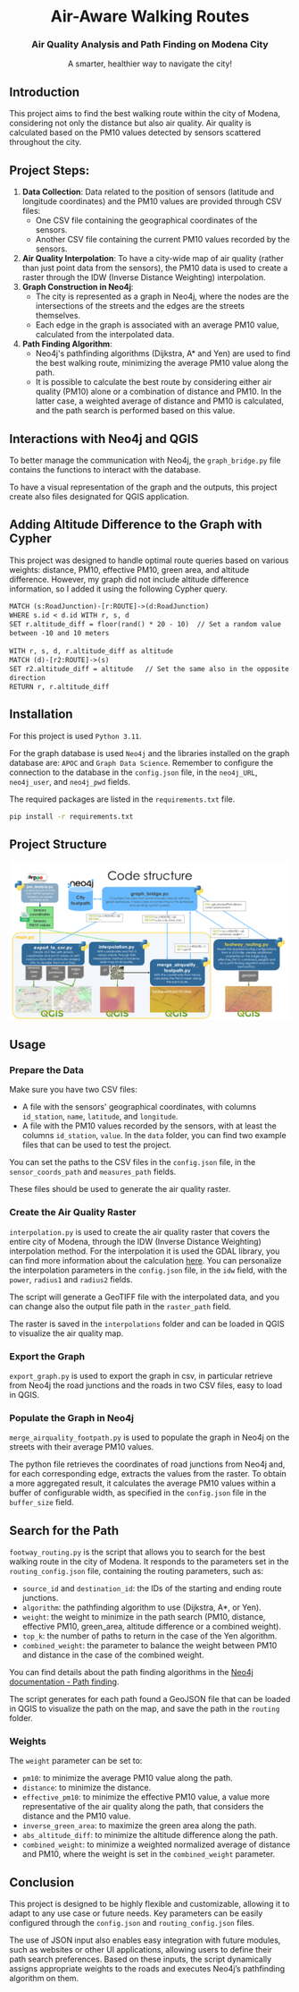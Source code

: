 <div align="center">
  <h1 align="center">Air-Aware Walking Routes </h1>
  <h3 align="center">Air Quality Analysis and Path Finding on Modena City</h3>
  <p align="center">
  A smarter, healthier way  to navigate the city!
  </p>
</div>

## Introduction
This project aims to find the best walking route within the city of Modena, considering not only the distance but also air quality. Air quality is calculated based on the PM10 values detected by sensors scattered throughout the city.

## Project Steps:
1. **Data Collection**: Data related to the position of sensors (latitude and longitude coordinates) and the PM10 values are provided through CSV files:
   * One CSV file containing the geographical coordinates of the sensors.
   * Another CSV file containing the current PM10 values recorded by the sensors.
2. **Air Quality Interpolation**: To have a city-wide map of air quality (rather than just point data from the sensors), the PM10 data is used to create a raster through the IDW (Inverse Distance Weighting) interpolation.
3. **Graph Construction in Neo4j**: 
   * The city is represented as a graph in Neo4j, where the nodes are the intersections of the streets and the edges are the streets themselves.
   * Each edge in the graph is associated with an average PM10 value, calculated from the interpolated data.
4. **Path Finding Algorithm**: 
   * Neo4j's pathfinding algorithms (Dijkstra, A* and Yen) are used to find the best walking route, minimizing the average PM10 value along the path.
   * It is possible to calculate the best route by considering either air quality (PM10) alone or a combination of distance and PM10. In the latter case, a weighted average of distance and PM10 is calculated, and the path search is performed based on this value.

## Interactions with Neo4j and QGIS
To better manage the communication with Neo4j, the `graph_bridge.py` file contains the functions to interact with the database.

To have a visual representation of the graph and the outputs, this project create also files designated for QGIS application.

## Adding Altitude Difference to the Graph with Cypher
This project was designed to handle optimal route queries based on various weights: distance, PM10, effective PM10, green area, and altitude difference. 
However, my graph did not include altitude difference information, so I added it using the following Cypher query.

```cypher
MATCH (s:RoadJunction)-[r:ROUTE]->(d:RoadJunction) 
WHERE s.id < d.id WITH r, s, d 
SET r.altitude_diff = floor(rand() * 20 - 10)  // Set a random value between -10 and 10 meters  

WITH r, s, d, r.altitude_diff as altitude 
MATCH (d)-[r2:ROUTE]->(s)   
SET r2.altitude_diff = altitude   // Set the same also in the opposite direction  
RETURN r, r.altitude_diff 
```

## Installation 
For this project is used `Python 3.11`.

For the graph database is used `Neo4j` and the libraries installed on the graph database are: `APOC` and `Graph Data Science`.
Remember to configure the connection to the database in the `config.json` file, in the `neo4j_URL`, `neo4j_user`, and `neo4j_pwd` fields.

The required packages are listed in the `requirements.txt` file.

``` bash
pip install -r requirements.txt
```

## Project Structure
![Project Structure](images/project_structure.png)

## Usage
### Prepare the Data
Make sure you have two CSV files:
* A file with the sensors' geographical coordinates, with columns `id_station`, `name`, `latitude`, and `longitude`.
* A file with the PM10 values recorded by the sensors, with at least the columns `id_station`, `value`.
In the `data` folder, you can find two example files that can be used to test the project.

You can set the paths to the CSV files in the `config.json` file, in the `sensor_coords_path` and `measures_path` fields.

These files should be used to generate the air quality raster.

### Create the Air Quality Raster
`interpolation.py` is used to create the air quality raster that covers the entire city of Modena, through the IDW (Inverse Distance Weighting) interpolation method.
For the interpolation it is used the GDAL library, you can find more information about the calculation [here](https://gdal.org/en/stable/tutorials/gdal_grid_tut.html).
You can personalize the interpolation parameters in the `config.json` file, in the `idw` field, with the `power`, `radius1` and `radius2` fields.

The script will generate a GeoTIFF file with the interpolated data, and you can change also the output file path in the `raster_path` field. 

The raster is saved in the `interpolations` folder and can be loaded in QGIS to visualize the air quality map.

### Export the Graph
`export_graph.py` is used to export the graph in csv, in particular retrieve from Neo4j the road junctions and the roads in two CSV files, easy to load in QGIS.

### Populate the Graph in Neo4j
`merge_airquality_footpath.py` is used to populate the graph in Neo4j on the streets with their average PM10 values.

The python file retrieves the coordinates of road junctions from Neo4j and, for each corresponding edge, extracts the values from the raster. 
To obtain a more aggregated result, it calculates the average PM10 values within a buffer of configurable width, as specified in the `config.json` file in the `buffer_size` field.

## Search for the Path
`footway_routing.py` is the script that allows you to search for the best walking route in the city of Modena.
It responds to the parameters set in the `routing_config.json` file, containing the routing parameters, such as:
* `source_id` and `destination_id`: the IDs of the starting and ending route junctions.
* `algorithm`: the pathfinding algorithm to use (Dijkstra, A*, or Yen).
* `weight`: the weight to minimize in the path search (PM10, distance, effective PM10, green_area, altitude difference or a combined weight).
* `top_k`: the number of paths to return in the case of the Yen algorithm.
* `combined_weight`: the parameter to balance the weight between PM10 and distance in the case of the combined weight.

You can find details about the path finding algorithms in the [Neo4j documentation - Path finding](https://neo4j.com/docs/graph-data-science/current/algorithms/pathfinding/).

The script generates for each path found a GeoJSON file that can be loaded in QGIS to visualize the path on the map, and save the path in the `routing` folder.

### Weights
The `weight` parameter can be set to:
* `pm10`: to minimize the average PM10 value along the path.
* `distance`: to minimize the distance.
* `effective_pm10`: to minimize the effective PM10 value, a value more representative of the air quality along the path, that considers the distance and the PM10 value.
* `inverse_green_area`: to maximize the green area along the path.
* `abs_altitude_diff`: to minimize the altitude difference along the path.
* `combined_weight`: to minimize a weighted normalized average of distance and PM10, where the weight is set in the `combined_weight` parameter.


## Conclusion
This project is designed to be highly flexible and customizable, allowing it to adapt to any use case or future needs. 
Key parameters can be easily configured through the `config.json` and `routing_config.json` files.

The use of JSON input also enables easy integration with future modules, such as websites or other UI applications, allowing users to define their path search preferences. 
Based on these inputs, the script dynamically assigns appropriate weights to the roads and executes Neo4j’s pathfinding algorithm on them.
 